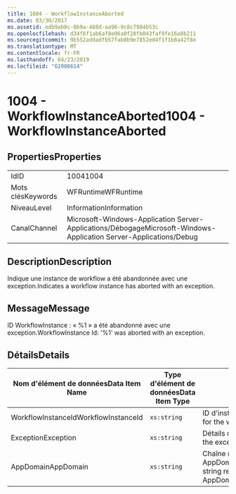 ```yaml
---
title: 1004 - WorkflowInstanceAborted
ms.date: 03/30/2017
ms.assetid: edb9ab8c-0b9a-488d-aa96-9c8c7984b53c
ms.openlocfilehash: d34f6f1ab6af8e06a0f28fb043faf9fe16a8b211
ms.sourcegitcommit: 9b552addadfb57fab0b9e7852ed4f1f1b8a42f8e
ms.translationtype: MT
ms.contentlocale: fr-FR
ms.lasthandoff: 04/23/2019
ms.locfileid: "62008614"
---
```

# <a name="1004---workflowinstanceaborted"></a><span data-ttu-id="8f0d4-102">1004 - WorkflowInstanceAborted</span><span class="sxs-lookup"><span data-stu-id="8f0d4-102">1004 - WorkflowInstanceAborted</span></span>

## <a name="properties"></a><span data-ttu-id="8f0d4-103">Properties</span><span class="sxs-lookup"><span data-stu-id="8f0d4-103">Properties</span></span>

|||
|-|-|
|<span data-ttu-id="8f0d4-104">Id</span><span class="sxs-lookup"><span data-stu-id="8f0d4-104">ID</span></span>|<span data-ttu-id="8f0d4-105">1004</span><span class="sxs-lookup"><span data-stu-id="8f0d4-105">1004</span></span>|
|<span data-ttu-id="8f0d4-106">Mots clés</span><span class="sxs-lookup"><span data-stu-id="8f0d4-106">Keywords</span></span>|<span data-ttu-id="8f0d4-107">WFRuntime</span><span class="sxs-lookup"><span data-stu-id="8f0d4-107">WFRuntime</span></span>|
|<span data-ttu-id="8f0d4-108">Niveau</span><span class="sxs-lookup"><span data-stu-id="8f0d4-108">Level</span></span>|<span data-ttu-id="8f0d4-109">Information</span><span class="sxs-lookup"><span data-stu-id="8f0d4-109">Information</span></span>|
|<span data-ttu-id="8f0d4-110">Canal</span><span class="sxs-lookup"><span data-stu-id="8f0d4-110">Channel</span></span>|<span data-ttu-id="8f0d4-111">Microsoft-Windows-Application Server-Applications/Débogage</span><span class="sxs-lookup"><span data-stu-id="8f0d4-111">Microsoft-Windows-Application Server-Applications/Debug</span></span>|

## <a name="description"></a><span data-ttu-id="8f0d4-112">Description</span><span class="sxs-lookup"><span data-stu-id="8f0d4-112">Description</span></span>

<span data-ttu-id="8f0d4-113">Indique une instance de workflow a été abandonnée avec une exception.</span><span class="sxs-lookup"><span data-stu-id="8f0d4-113">Indicates a workflow instance has aborted with an exception.</span></span>

## <a name="message"></a><span data-ttu-id="8f0d4-114">Message</span><span class="sxs-lookup"><span data-stu-id="8f0d4-114">Message</span></span>

<span data-ttu-id="8f0d4-115">ID WorkflowInstance : « %1 » a été abandonné avec une exception.</span><span class="sxs-lookup"><span data-stu-id="8f0d4-115">WorkflowInstance Id: '%1' was aborted with an exception.</span></span>

## <a name="details"></a><span data-ttu-id="8f0d4-116">Détails</span><span class="sxs-lookup"><span data-stu-id="8f0d4-116">Details</span></span>

|<span data-ttu-id="8f0d4-117">Nom d'élément de données</span><span class="sxs-lookup"><span data-stu-id="8f0d4-117">Data Item Name</span></span>|<span data-ttu-id="8f0d4-118">Type d'élément de données</span><span class="sxs-lookup"><span data-stu-id="8f0d4-118">Data Item Type</span></span>|<span data-ttu-id="8f0d4-119">Description</span><span class="sxs-lookup"><span data-stu-id="8f0d4-119">Description</span></span>|
|--------------------|--------------------|-----------------|
|<span data-ttu-id="8f0d4-120">WorkflowInstanceId</span><span class="sxs-lookup"><span data-stu-id="8f0d4-120">WorkflowInstanceId</span></span>|`xs:string`|<span data-ttu-id="8f0d4-121">ID d'instance pour le workflow</span><span class="sxs-lookup"><span data-stu-id="8f0d4-121">The instance id for the workflow</span></span>|
|<span data-ttu-id="8f0d4-122">Exception</span><span class="sxs-lookup"><span data-stu-id="8f0d4-122">Exception</span></span>|`xs:string`|<span data-ttu-id="8f0d4-123">Détails de l'exception</span><span class="sxs-lookup"><span data-stu-id="8f0d4-123">The exception details for the exception</span></span>|
|<span data-ttu-id="8f0d4-124">AppDomain</span><span class="sxs-lookup"><span data-stu-id="8f0d4-124">AppDomain</span></span>|`xs:string`|<span data-ttu-id="8f0d4-125">Chaîne retournée par AppDomain.CurrentDomain.FriendlyName.</span><span class="sxs-lookup"><span data-stu-id="8f0d4-125">The string returned by AppDomain.CurrentDomain.FriendlyName.</span></span>|

